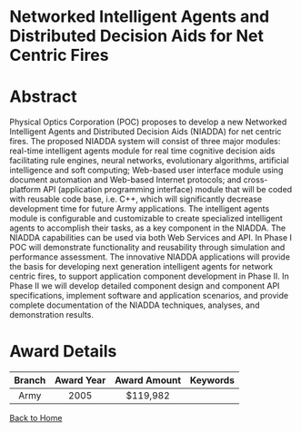 
Networked Intelligent Agents and Distributed Decision Aids for Net Centric Fires
================================================================================

# Abstract


Physical Optics Corporation (POC) proposes to develop a new Networked Intelligent Agents and Distributed Decision Aids (NIADDA) for net centric fires.  The proposed NIADDA system will consist of three major modules:  real-time intelligent agents module for real time cognitive decision aids facilitating rule engines, neural networks, evolutionary algorithms, artificial intelligence and soft computing; Web-based user interface module using document automation and Web-based Internet protocols; and cross-platform API (application programming interface) module that will be coded with reusable code base, i.e. C++, which will significantly decrease development time for future Army applications.  The intelligent agents module is configurable and customizable to create specialized intelligent agents to accomplish their tasks, as a key component in the NIADDA.  The NIADDA capabilities can be used via both Web Services and API.  In Phase I POC will demonstrate functionality and reusability through simulation and performance assessment.  The innovative NIADDA applications will provide the basis for developing next generation intelligent agents for network centric fires, to support application component development in Phase II.  In Phase II we will develop detailed component design and component API specifications, implement software and application scenarios, and provide complete documentation of the NIADDA techniques, analyses, and demonstration results.  

# Award Details

|Branch|Award Year|Award Amount|Keywords|
| :---: | :---: | :---: | :---: |
|Army|2005|$119,982||
  
  


[Back to Home](https://github.com/chrischow/dod_sbir_awards#968)